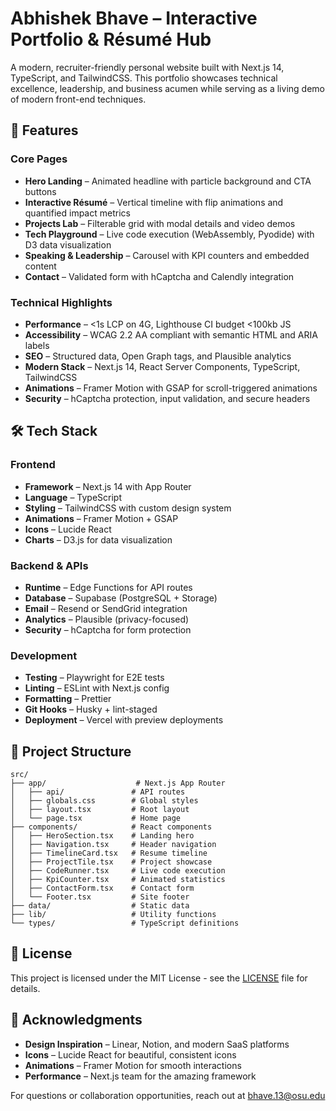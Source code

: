# Abhishek Bhave – Interactive Portfolio & Résumé Hub

A modern, recruiter-friendly personal website built with Next.js 14, TypeScript, and TailwindCSS. This portfolio showcases technical excellence, leadership, and business acumen while serving as a living demo of modern front-end techniques.

## 🚀 Features

### Core Pages
- **Hero Landing** – Animated headline with particle background and CTA buttons
- **Interactive Résumé** – Vertical timeline with flip animations and quantified impact metrics
- **Projects Lab** – Filterable grid with modal details and video demos
- **Tech Playground** – Live code execution (WebAssembly, Pyodide) with D3 data visualization
- **Speaking & Leadership** – Carousel with KPI counters and embedded content
- **Contact** – Validated form with hCaptcha and Calendly integration

### Technical Highlights
- **Performance** – <1s LCP on 4G, Lighthouse CI budget <100kb JS
- **Accessibility** – WCAG 2.2 AA compliant with semantic HTML and ARIA labels
- **SEO** – Structured data, Open Graph tags, and Plausible analytics
- **Modern Stack** – Next.js 14, React Server Components, TypeScript, TailwindCSS
- **Animations** – Framer Motion with GSAP for scroll-triggered animations
- **Security** – hCaptcha protection, input validation, and secure headers

## 🛠️ Tech Stack

### Frontend
- **Framework** – Next.js 14 with App Router
- **Language** – TypeScript
- **Styling** – TailwindCSS with custom design system
- **Animations** – Framer Motion + GSAP
- **Icons** – Lucide React
- **Charts** – D3.js for data visualization

### Backend & APIs
- **Runtime** – Edge Functions for API routes
- **Database** – Supabase (PostgreSQL + Storage)
- **Email** – Resend or SendGrid integration
- **Analytics** – Plausible (privacy-focused)
- **Security** – hCaptcha for form protection

### Development
- **Testing** – Playwright for E2E tests
- **Linting** – ESLint with Next.js config
- **Formatting** – Prettier
- **Git Hooks** – Husky + lint-staged
- **Deployment** – Vercel with preview deployments


## 📁 Project Structure

```
src/
├── app/                    # Next.js App Router
│   ├── api/               # API routes
│   ├── globals.css        # Global styles
│   ├── layout.tsx         # Root layout
│   └── page.tsx           # Home page
├── components/            # React components
│   ├── HeroSection.tsx    # Landing hero
│   ├── Navigation.tsx     # Header navigation
│   ├── TimelineCard.tsx   # Resume timeline
│   ├── ProjectTile.tsx    # Project showcase
│   ├── CodeRunner.tsx     # Live code execution
│   ├── KpiCounter.tsx     # Animated statistics
│   ├── ContactForm.tsx    # Contact form
│   └── Footer.tsx         # Site footer
├── data/                  # Static data
├── lib/                   # Utility functions
└── types/                 # TypeScript definitions
```


## 📄 License

This project is licensed under the MIT License - see the [LICENSE](LICENSE) file for details.

## 🙏 Acknowledgments

- **Design Inspiration** – Linear, Notion, and modern SaaS platforms
- **Icons** – Lucide React for beautiful, consistent icons
- **Animations** – Framer Motion for smooth interactions
- **Performance** – Next.js team for the amazing framework


For questions or collaboration opportunities, reach out at [bhave.13@osu.edu](mailto:bhave.13@osu.edu) 
